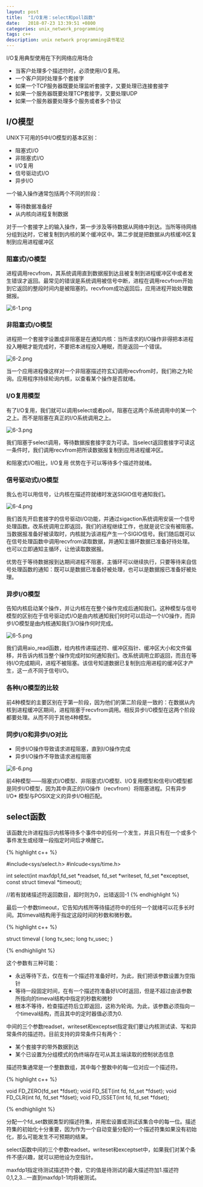 ```yaml
---
layout: post
title:  "I/O复用：select和poll函数"
date:   2018-07-23 13:39:51 +0800
categories: unix_network_programming
tags: c++
description: unix network programming读书笔记
---
```


I/O复用典型使用在下列网络应用场合

* 当客户处理多个描述符时，必须使用I/O复用。
* 一个客户同时处理多个套接字
* 如果一个TCP服务器既要处理监听套接字，又要处理已连接套接字
* 如果一个服务器既要处理TCP套接字，又要处理UDP
* 如果一个服务器要处理多个服务或者多个协议

## I/O模型

UNIX下可用的5中I/O模型的基本区别：

* 阻塞式I/O
* 非阻塞式I/O
* I/O复用
* 信号驱动式I/O
* 异步I/O

一个输入操作通常包括两个不同的阶段：

* 等待数据准备好
* 从内核向进程复制数据

对于一个套接字上的输入操作，第一步涉及等待数据从网络中到达。当所等待网络分组到达时，它被复制到内核的某个缓冲区中。第二步就是把数据从内核缓冲区复制到应用进程缓冲区

### 阻塞式I/O模型

进程调用recvfrom，其系统调用直到数据报到达且被复制到进程缓冲区中或者发生错误才返回。最常见的错误是系统调用被信号中断，进程在调用recvfrom开始到它返回的整段时间内是被阻塞的。recvfrom成功返回后，应用进程开始处理数据报。

![6-1.png](6-1.png)


### 非阻塞式I/O模型

进程把一个套接字设置成非阻塞是在通知内核：当所请求的I/O操作非得把本进程投入睡眠才能完成时，不要把本进程投入睡眠，而是返回一个错误。

![6-2.png](6-2.png)

当一个应用进程像这样对一个非阻塞描述符玄幻调用recvfrom时，我们称之为轮询。应用程序持续轮询内核，以查看某个操作是否就绪。

### I/O复用模型

有了I/O复用，我们就可以调用select或者poll，阻塞在这两个系统调用中的某一个之上。而不是阻塞在真正的I/O系统调用之上。

![6-3.png](6-3.png)

我们阻塞于select调用，等待数据报套接字变为可读。当select返回套接字可读这一条件时，我们调用recvfrom把所读数据报复制到应用进程缓冲区。

和阻塞式I/O相比，I/O复用 优势在于可以等待多个描述符就绪。

### 信号驱动式I/O模型

我么也可以用信号，让内核在描述符就绪时发送SIGIO信号通知我们。

![6-4.png](6-4.png)

我们首先开启套接字的信号驱动I/O功能，并通过sigaction系统调用安装一个信号处理函数。改系统调用立即返回，我们的进程继续工作，也就是说它没有被阻塞。当数据报准备好被读取时，内核就为该进程产生一个SIGIO信号。我们随后既可以在信号处理函数中调用recvfrom读取数据，并通知主循环数据已准备好待处理。也可以立即通知主循环，让他读取数据报。

优势在于等待数据报到达期间进程不阻塞，主循环可以继续执行，只要等待来自信号处理函数的通知：既可以是数据已准备好被处理，也可以是数据报已准备好被处理。

### 异步I/O模型

告知内核启动某个操作，并让内核在在整个操作完成后通知我们。这种模型与信号模型的区别在于信号驱动式I/O是由内核通知我们何时可以启动一个I/O操作，而异步I/O模型是由内核通知我们I/O操作何时完成。

![6-5.png](6-5.png)

我们调用aio_read函数，给内核传递描述符、缓冲区指针、缓冲区大小和文件偏移，并告诉内核当整个操作完成时如何通知我们。改系统调用立即返回，而且在等待I/O完成期间，进程不被阻塞。该信号知道数据已复制到应用进程的缓冲区才产生，这一点不同于信号I/O。

### 各种I/O模型的比较

前4种模型的主要区别在于第一阶段，因为他们的第二阶段是一致的：在数据从内核到进程缓冲区期间，进程阻塞于recvfrom调用。相反异步I/O模型在这两个阶段都要处理。从而不同于其他4种模型。

### 同步I/O和异步I/O对比

* 同步I/O操作导致请求进程阻塞，直到I/O操作完成
* 异步I/O操作不导致请求进程阻塞

![6-6.png](6-6.png)

前4种模型——阻塞式I/O模型、非阻塞式I/O模型、I/O复用模型和信号I/O模型都是同步I/O模型，因为其中真正的I/O操作（recvfrom）将阻塞进程。只有异步I/O* 模型与POSIX定义的异步I/O相匹配。


## select函数

该函数允许进程指示内核等待多个事件中的任何一个发生，并且只有在一个或多个事件发生或经理一段指定时间后才唤醒它。

{% highlight c++ %}

#include<sys/select.h>
#inlcude<sys/time.h>

int select(int maxfdp1,fd_set *readset, fd_set *writeset, fd_set *exceptset, const struct timeval *timeout);

//若有就绪描述符返回数目，超时则为0，出错返回-1
{%  endhighlight %}

最后一个参数timeout，它告知内核所等待描述符中的任何一个就绪可以花多长时间。其timeval结构用于指定这段时间的秒数和微秒数。

{% highlight c++ %}

struct timeval
{
  long tv_sec;
  long tv_usec;
}

{% endhighlight %}

这个参数有三种可能：

* 永远等待下去，仅在有一个描述符准备好时，为此，我们把该参数设置为空指针
* 等待一段固定时间，在有一个描述符准备好I/O时返回，但是不超过由该参数所指向的timeval结构中指定的秒数和微秒
* 根本不等待，检查描述符后立即返回，这称为轮询。为此，该参数必须指向一个timeval结构，而且其中的定时器值必须为0.

中间的三个参数readset，writeset和exceptset指定我们要让内核测试读、写和异常条件的描述符。目前支持的异常条件只有两个：

* 某个套接字的带外数据到达
* 某个已设置为分组模式的伪终端存在可从其主端读取的控制状态信息

描述符集通常是一个整数数组，其中每个整数中的每一位对应一个描述符。

{% highlight c++ %}

void FD_ZERO(fd_set *fdset);
void FD_SET(int fd, fd_set *fdset);
void FD_CLR(int fd, fd_set *fdset);
void FD_ISSET(int fd, fd_set *fdset);

{% endhighlight %}

分配一个fd_set数据类型的描述符集，并用宏设置或测试该集合中的每一位。描述符集的初始化十分重要，因为作为一个自动变量分配的一个描述符集如果没有初始化，那么可能发生不可预期的结果。

select函数中间的三个参数readset，writeset和exceptset中，如果我们对某个条件不感兴趣，就可以把他设为空指针。

maxfdp1指定待测试描述符个数，它的值是待测试的最大描述符加1.描述符0,1,2,3...一直到maxfdp1-1均将被测试。